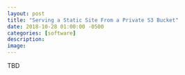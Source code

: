 ```yaml
---
layout: post
title: "Serving a Static Site From a Private S3 Bucket"
date: 2018-10-28 01:00:00 -0500
categories: [software]
description:  
image: 
---
```


TBD